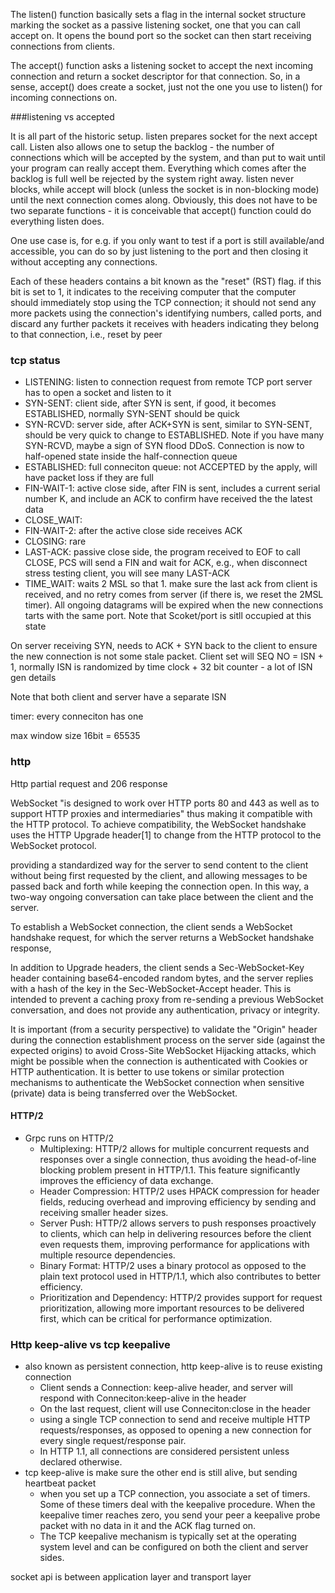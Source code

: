 The listen() function basically sets a flag in the internal socket structure marking the socket as a passive listening socket, one that you can call accept on. It opens the bound port so the socket can then start receiving connections from clients.

The accept() function asks a listening socket to accept the next incoming connection and return a socket descriptor for that connection. So, in a sense,  accept() does create a socket, just not the one you use to listen() for incoming connections on.

###listening vs accepted

It is all part of the historic setup. listen prepares socket for the next accept call. Listen also allows one to setup the backlog - the number of connections which will be accepted by the system, and than put to wait until your program can really accept them. Everything which comes after the backlog is full well be rejected by the system right away. listen never blocks, while accept will block (unless the socket is in non-blocking mode) until the next connection comes along. Obviously, this does not have to be two separate functions - it is conceivable that accept() function could do everything listen does.

One use case is, for e.g. if you only want to test if a port is still available/and accessible, you can do so by just listening to the port and then closing it without accepting any connections.

Each of these headers contains a bit known as the "reset" (RST) flag.  if this bit is set to 1, it indicates to the receiving computer that the computer should immediately stop using the TCP connection; it should not send any more packets using the connection's identifying numbers, called ports, and discard any further packets it receives with headers indicating they belong to that connection, i.e., reset by peer

### tcp status
* LISTENING: listen to connection request from remote TCP port server has to open a socket and listen to it 
* SYN-SENT: client side, after SYN is sent, if good, it becomes ESTABLISHED, normally SYN-SENT should be quick
* SYN-RCVD: server side, after ACK+SYN is sent, similar to SYN-SENT, should be very quick to change to ESTABLISHED. Note if you have many SYN-RCVD, maybe a sign of SYN flood DDoS. Connection is now to half-opened state inside the half-connection queue 
* ESTABLISHED: full conneciton queue: not ACCEPTED by the apply, will have packet loss if they are full 
* FIN-WAIT-1: active close side, after FIN is sent, includes a current serial number K, and include an ACK to confirm have received the the latest data
* CLOSE_WAIT: 
* FIN-WAIT-2: after the active close side receives ACK 
* CLOSING: rare
* LAST-ACK: passive close side, the program received to EOF to call CLOSE, PCS will send a FIN and wait for ACK, e.g., when disconnect stress testing client, you will see many LAST-ACK
* TIME_WAIT: waits 2 MSL so that 1. make sure the last ack from client is received, and no retry comes from server (if there is, we reset the 2MSL timer). All ongoing datagrams will be expired when the new connections tarts with the same port. Note that Scoket/port is sitll occupied at this state

On server receiving SYN, needs to ACK + SYN back to the client to ensure the new connection is not some stale packet. Client set will SEQ NO  = ISN + 1, normally ISN is randomized by time clock + 32 bit counter - a lot of ISN gen details

Note that both client and server have a separate ISN

timer: every conneciton has one

max window size 16bit = 65535


### http

Http partial request and 206 response


WebSocket "is designed to work over HTTP ports 80 and 443 as well as to support HTTP proxies and intermediaries" thus making it compatible with the HTTP protocol. To achieve compatibility, the WebSocket handshake uses the HTTP Upgrade header[1] to change from the HTTP protocol to the WebSocket protocol.

providing a standardized way for the server to send content to the client without being first requested by the client, and allowing messages to be passed back and forth while keeping the connection open. In this way, a two-way ongoing conversation can take place between the client and the server.

To establish a WebSocket connection, the client sends a WebSocket handshake request, for which the server returns a WebSocket handshake response,

In addition to Upgrade headers, the client sends a Sec-WebSocket-Key header containing base64-encoded random bytes, and the server replies with a hash of the key in the Sec-WebSocket-Accept header. This is intended to prevent a caching proxy from re-sending a previous WebSocket conversation, and does not provide any authentication, privacy or integrity.

It is important (from a security perspective) to validate the "Origin" header during the connection establishment process on the server side (against the expected origins) to avoid Cross-Site WebSocket Hijacking attacks, which might be possible when the connection is authenticated with Cookies or HTTP authentication. It is better to use tokens or similar protection mechanisms to authenticate the WebSocket connection when sensitive (private) data is being transferred over the WebSocket.

#### HTTP/2

* Grpc runs on HTTP/2
    * Multiplexing: HTTP/2 allows for multiple concurrent requests and responses over a single connection, thus avoiding the head-of-line blocking problem present in HTTP/1.1. This feature significantly improves the efficiency of data exchange.
    * Header Compression: HTTP/2 uses HPACK compression for header fields, reducing overhead and improving efficiency by sending and receiving smaller header sizes.
    * Server Push: HTTP/2 allows servers to push responses proactively to clients, which can help in delivering resources before the client even requests them, improving performance for applications with multiple resource dependencies.
    * Binary Format: HTTP/2 uses a binary protocol as opposed to the plain text protocol used in HTTP/1.1, which also contributes to better efficiency.
    * Prioritization and Dependency: HTTP/2 provides support for request prioritization, allowing more important resources to be delivered first, which can be critical for performance optimization.

### Http keep-alive vs tcp keepalive

* also known as persistent connection, http keep-alive is to reuse existing connection
  * Client sends a Connection: keep-alive header, and server will respond with Conneciton:keep-alive in the header
  * On the last request, client will use Conneciton:close in the header
  * using a single TCP connection to send and receive multiple HTTP requests/responses, as opposed to opening a new connection for every single request/response pair.
  * In HTTP 1.1, all connections are considered persistent unless declared otherwise.
* tcp keep-alive is make sure the other end is still alive, but sending heartbeat packet
  * when you set up a TCP connection, you associate a set of timers. Some of these timers deal with the keepalive procedure. When the keepalive timer reaches zero, you send your peer a keepalive probe packet with no data in it and the ACK flag turned on.
  * The TCP keepalive mechanism is typically set at the operating system level and can be configured on both the client and server sides.

socket api is between application layer and transport layer
